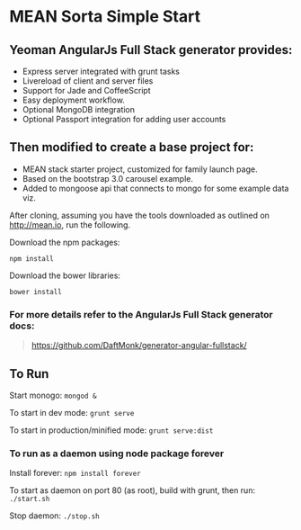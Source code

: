 # MEAN Sorta Simple Start

## Yeoman AngularJs Full Stack generator provides:

 * Express server integrated with grunt tasks
 * Livereload of client and server files
 * Support for Jade and CoffeeScript
 * Easy deployment workflow.
 * Optional MongoDB integration
 * Optional Passport integration for adding user accounts

## Then modified to create a base project for:

 * MEAN stack starter project, customized for family launch page.
 * Based on the bootstrap 3.0 carousel example.
 * Added to mongoose api that connects to mongo for some example data viz.

After cloning, assuming you have the tools downloaded as outlined on http://mean.io, run the following.

Download the npm packages:
```
npm install
```

Download the bower libraries:
```
bower install
```

### For more details refer to the AngularJs Full Stack generator docs:

> https://github.com/DaftMonk/generator-angular-fullstack/

## To Run

Start monogo: `mongod &`

To start in dev mode: `grunt serve`

To start in production/minified mode: `grunt serve:dist`

### To run as a daemon using node package forever

Install forever: `npm install forever`

To start as daemon on port 80 (as root), build with grunt, then run: `./start.sh`

Stop daemon: `./stop.sh`